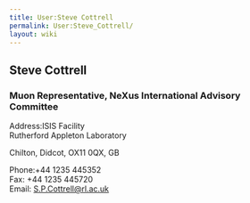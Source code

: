 ```yaml
---
title: User:Steve Cottrell
permalink: User:Steve_Cottrell/
layout: wiki
---
```


Steve Cottrell
--------------

### Muon Representative, NeXus International Advisory Committee

Address:ISIS Facility  
Rutherford Appleton Laboratory

Chilton, Didcot, OX11 0QX, GB

<!-- -->

Phone:+44 1235 445352  
Fax: +44 1235 445720  
Email: <S.P.Cottrell@rl.ac.uk>  
